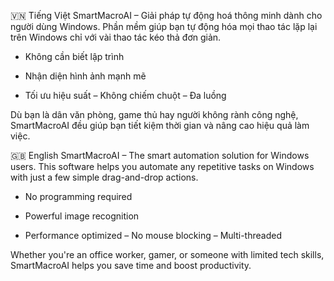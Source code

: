 🇻🇳 Tiếng Việt
SmartMacroAI – Giải pháp tự động hoá thông minh dành cho người dùng Windows.
Phần mềm giúp bạn tự động hóa mọi thao tác lặp lại trên Windows chỉ với vài thao tác kéo thả đơn giản.

- Không cần biết lập trình

- Nhận diện hình ảnh mạnh mẽ

- Tối ưu hiệu suất – Không chiếm chuột – Đa luồng

Dù bạn là dân văn phòng, game thủ hay người không rành công nghệ, SmartMacroAI đều giúp bạn tiết kiệm thời gian và nâng cao hiệu quả làm việc.



🇬🇧 English
SmartMacroAI – The smart automation solution for Windows users.
This software helps you automate any repetitive tasks on Windows with just a few simple drag-and-drop actions.

- No programming required

- Powerful image recognition

- Performance optimized – No mouse blocking – Multi-threaded

Whether you're an office worker, gamer, or someone with limited tech skills, SmartMacroAI helps you save time and boost productivity.

